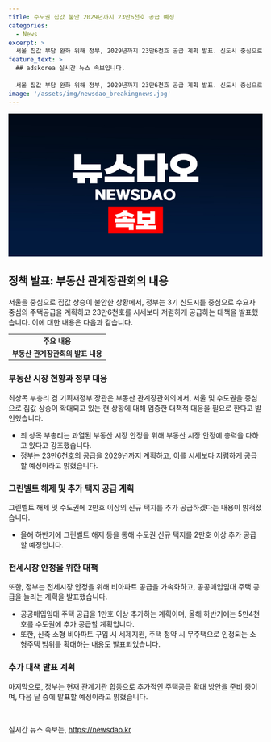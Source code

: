 ```yaml
---
title: 수도권 집값 불안 2029년까지 23만6천호 공급 예정
categories:
  - News
excerpt: >
  서울 집값 부담 완화 위해 정부, 2029년까지 23만6천호 공급 계획 발표. 신도시 중심으로 시세보다 저렴하게 주택 공급 예정. 그린벨트 해제 등으로 수도권 신규 택지 2만호 추가 공급 예정. 공공매입임대 주택 수도권에 5만4천호 공급. 민간 비아파트 공급 확대를 위한 정부 지원 예정. 부동산 시장 안정을 위해 특단의 조치도 강구 예정. 추가 주택공급 확대 방안은 다음달 중 발표 예정.
feature_text: >
  ## adskorea 실시간 뉴스 속보입니다.

  서울 집값 부담 완화 위해 정부, 2029년까지 23만6천호 공급 계획 발표. 신도시 중심으로 시세보다 저렴하게 주택 공급 예정. 그린벨트 해제 등으로 수도권 신규 택지 2만호 추가 공급 예정. 공공매입임대 주택 수도권에 5만4천호 공급. 민간 비아파트 공급 확대를 위한 정부 지원 예정. 부동산 시장 안정을 위해 특단의 조치도 강구 예정. 추가 주택공급 확대 방안은 다음달 중 발표 예정.
image: '/assets/img/newsdao_breakingnews.jpg'
---
```


<p><img src="/assets/img/newsdao_breakingnews.jpg" alt="adskorea 속보" /></p>

<h2 data-ke-size="size26">정책 발표: 부동산 관계장관회의 내용</h2>

<p data-ke-size="size16">서울을 중심으로 집값 상승이 불안한 상황에서, 정부는 3기 신도시를 중심으로 수요자 중심의 주택공급을 계획하고 23만6천호를 시세보다 저렴하게 공급하는 대책을 발표했습니다. 이에 대한 내용은 다음과 같습니다.</p>

<table>
    <tbody>
        <tr>
            <td style="text-align: center; height: 17px;"><b>주요 내용</b></td>
        </tr>
        <tr>
            <td style="text-align: center; height: 17px;"><b>부동산 관계장관회의 발표 내용</b></td>
        </tr>
    </tbody>
</table>

<h3>부동산 시장 현황과 정부 대응</h3>

<p data-ke-size="size16">최상목 부총리 겸 기획재정부 장관은 부동산 관계장관회의에서, 서울 및 수도권을 중심으로 집값 상승이 확대되고 있는 현 상황에 대해 엄중한 대책적 대응을 필요로 한다고 발언했습니다.</p>

<ul>
  <li>최 상목 부총리는 과열된 부동산 시장 안정을 위해 부동산 시장 안정에 총력을 다하고 있다고 강조했습니다.</li>
  <li>정부는 23만6천호의 공급을 2029년까지 계획하고, 이를 시세보다 저렴하게 공급할 예정이라고 밝혔습니다.</li>
</ul>

<h3>그린벨트 해제 및 추가 택지 공급 계획</h3>

<p data-ke-size="size16">그린벨트 해제 및 수도권에 2만호 이상의 신규 택지를 추가 공급하겠다는 내용이 밝혀졌습니다.</p>

<ul>
  <li>올해 하반기에 그린벨트 해제 등을 통해 수도권 신규 택지를 2만호 이상 추가 공급할 예정입니다.</li>
</ul>

<h3>전세시장 안정을 위한 대책</h3>

<p data-ke-size="size16">또한, 정부는 전세시장 안정을 위해 비아파트 공급을 가속화하고, 공공매입임대 주택 공급을 늘리는 계획을 발표했습니다.</p>

<ul>
  <li>공공매입임대 주택 공급을 1만호 이상 추가하는 계획이며, 올해 하반기에는 5만4천호를 수도권에 추가 공급할 계획입니다.</li>
  <li>또한, 신축 소형 비아파트 구입 시 세제지원, 주택 청약 시 무주택으로 인정되는 소형주택 범위를 확대하는 내용도 발표되었습니다.</li>
</ul>

<h3>추가 대책 발표 계획</h3>

<p data-ke-size="size16">마지막으로, 정부는 현재 관계기관 합동으로 추가적인 주택공급 확대 방안을 준비 중이며, 다음 달 중에 발표할 예정이라고 밝혔습니다.</p>

<p data-ke-size="size16">&nbsp;</p>
실시간 뉴스 속보는, <a href="https://newsdao.kr" rel="dofollow">https://newsdao.kr</a>


